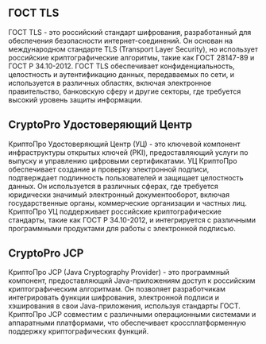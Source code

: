 ## ГОСТ TLS

ГОСТ TLS - это российский стандарт шифрования, разработанный для обеспечения безопасности интернет-соединений. Он основан на международном стандарте TLS (Transport Layer Security), но использует российские криптографические алгоритмы, такие как ГОСТ 28147-89 и ГОСТ Р 34.10-2012. ГОСТ TLS обеспечивает конфиденциальность, целостность и аутентификацию данных, передаваемых по сети, и используется в различных областях, включая электронное правительство, банковскую сферу и другие секторы, где требуется высокий уровень защиты информации.

## CryptoPro Удостоверяющий Центр

КриптоПро Удостоверяющий Центр (УЦ) - это ключевой компонент инфраструктуры открытых ключей (PKI), предоставляющий услуги по выпуску и управлению цифровыми сертификатами. УЦ КриптоПро обеспечивает создание и проверку электронной подписи, подтверждает подлинность пользователей и защищает целостность данных. Он используется в различных сферах, где требуется юридически значимый электронный документооборот, включая государственные органы, коммерческие организации и частных лиц. КриптоПро УЦ поддерживает российские криптографические стандарты, такие как ГОСТ Р 34.10-2012, и интегрируется с различными программными продуктами для работы с электронной подписью.

## CryptoPro JCP

КриптоПро JCP (Java Cryptography Provider) - это программный компонент, предоставляющий Java-приложениям доступ к российским криптографическим алгоритмам. Он позволяет разработчикам интегрировать функции шифрования, электронной подписи и хэширования в свои Java-приложения, используя стандарты ГОСТ. КриптоПро JCP совместим с различными операционными системами и аппаратными платформами, что обеспечивает кроссплатформенную поддержку криптографических функций.